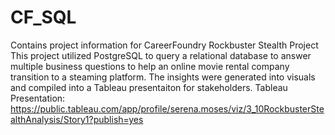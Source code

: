 # CF_SQL
Contains project information for CareerFoundry Rockbuster Stealth Project
This project utilized PostgreSQL to query a relational database to answer multiple business questions to help an online movie rental company transition to a steaming platform. The insights were generated into visuals and compiled into a Tableau presentaiton for stakeholders. 
Tableau Presentation: https://public.tableau.com/app/profile/serena.moses/viz/3_10RockbusterStealthAnalysis/Story1?publish=yes
